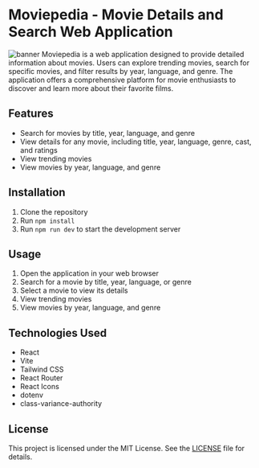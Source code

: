 # Moviepedia - Movie Details and Search Web Application

![banner](https://i.ibb.co.com/S344jBB/movilog.png)
Moviepedia is a web application designed to provide detailed information about movies. Users can explore trending movies, search for specific movies, and filter results by year, language, and genre. The application offers a comprehensive platform for movie enthusiasts to discover and learn more about their favorite films.

## Features

* Search for movies by title, year, language, and genre
* View details for any movie, including title, year, language, genre, cast, and ratings
* View trending movies
* View movies by year, language, and genre

## Installation

1. Clone the repository
2. Run `npm install`
3. Run `npm run dev` to start the development server

## Usage

1. Open the application in your web browser
2. Search for a movie by title, year, language, or genre
3. Select a movie to view its details
4. View trending movies
5. View movies by year, language, and genre

## Technologies Used

* React
* Vite
* Tailwind CSS
* React Router
* React Icons
* dotenv
* class-variance-authority

## License

This project is licensed under the MIT License. See the [LICENSE](LICENSE) file for details.

